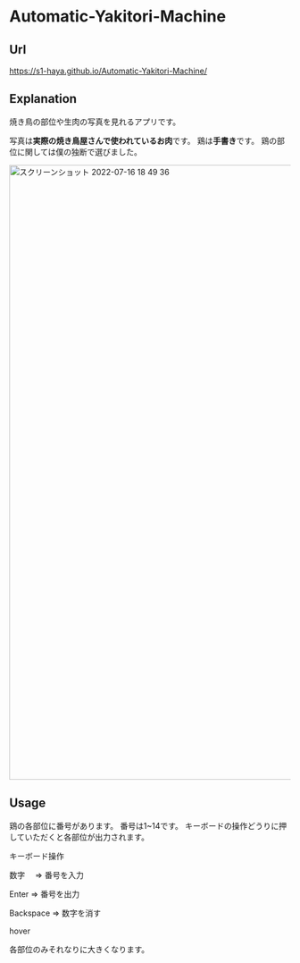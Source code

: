# Automatic-Yakitori-Machine


## Url

https://s1-haya.github.io/Automatic-Yakitori-Machine/


## Explanation
焼き鳥の部位や生肉の写真を見れるアプリです。

写真は**実際の焼き鳥屋さんで使われているお肉**です。
鶏は**手書き**です。
鶏の部位に関しては僕の独断で選びました。


<img width="1100" alt="スクリーンショット 2022-07-16 18 49 36" src="https://user-images.githubusercontent.com/103574382/179349967-a61b595a-cf46-4b99-9ee7-019075cfaa97.png">

## Usage
鶏の各部位に番号があります。
番号は1~14です。
キーボードの操作どうりに押していただくと各部位が出力されます。


キーボード操作

数字　
=> 番号を入力

Enter 
=> 番号を出力

Backspace 
=> 数字を消す



hover

各部位のみそれなりに大きくなります。




